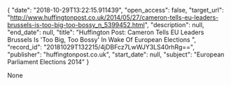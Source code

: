 {
  "date": "2018-10-29T13:22:15.911439", 
  "open_access": false, 
  "target_url": "http://www.huffingtonpost.co.uk/2014/05/27/cameron-tells-eu-leaders-brussels-is-too-big-too-bossy_n_5399452.html", 
  "description": null, 
  "end_date": null, 
  "title": "Huffington Post: Cameron Tells EU Leaders Brussels Is 'Too Big, Too Bossy' In Wake Of European Elections ", 
  "record_id": "20181029T132215/4jDBFcz7LwWJY3LS40rhRg==", 
  "publisher": "huffingtonpost.co.uk", 
  "start_date": null, 
  "subject": "European Parliament Elections 2014"
}

None